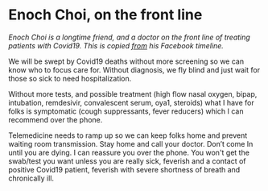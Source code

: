 # Enoch Choi, on the front line
<i>Enoch Choi is a longtime friend, and a doctor on the front line of treating patients with Covid19. This is copied <a href="https://www.facebook.com/photo.php?fbid=10102336167134141&set=a.750918057041&type=3&theater">from</a> his Facebook timeline. </i>

We will be swept by Covid19 deaths without more screening so we can know who to focus care for. Without diagnosis, we fly blind and just wait for those so sick to need hospitalization. 

Without more tests, and possible treatment (high flow nasal oxygen, bipap, intubation, remdesivir, convalescent serum, oya1, steroids) what I have for folks is symptomatic (cough suppressants, fever reducers) which I can recommend over the phone. 

Telemedicine needs to ramp up so we can keep folks home and prevent waiting room transmission. Stay home and call your doctor. Don’t come In until you are dying. I can reassure you over the phone. You won't get the swab/test you want unless you are really sick, feverish and a contact of positive Covid19 patient, feverish with severe shortness of breath and chronically ill.

